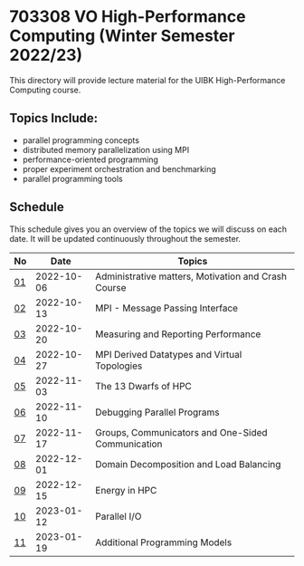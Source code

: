# 703308 VO High-Performance Computing (Winter Semester 2022/23)

This directory will provide lecture material for the UIBK High-Performance Computing course.

## Topics Include:

 - parallel programming concepts
 - distributed memory parallelization using MPI
 - performance-oriented programming
 - proper experiment orchestration and benchmarking
 - parallel programming tools

## Schedule

This schedule gives you an overview of the topics we will discuss on each date.
It will be updated continuously throughout the semester.

| No                                       | Date       | Topics                                              |
| ---------------------------------------- | ---------- | --------------------------------------------------- |
| [01](01_motivation_and_crash_course.pdf) | 2022-10-06 | Administrative matters, Motivation and Crash Course |
| [02](02_mpi_basics.pdf)                  | 2022-10-13 | MPI - Message Passing Interface                     |
| [03](03_measurements.pdf)                | 2022-10-20 | Measuring and Reporting Performance                 |
| [04](04_mpi_advanced.pdf)                | 2022-10-27 | MPI Derived Datatypes and Virtual Topologies        |
| [05](05_dwarfs.pdf)                      | 2022-11-03 | The 13 Dwarfs of HPC                                |
| [06](06_debugging.pdf)                   | 2022-11-10 | Debugging Parallel Programs                         |
| [07](07_mpi_advanced_2.pdf)              | 2022-11-17 | Groups, Communicators and One-Sided Communication   |
| [08](08_domain_decomposition.pdf)        | 2022-12-01 | Domain Decomposition and Load Balancing             |
| [09](09_energy.pdf)                      | 2022-12-15 | Energy in HPC                                       |
| [10](10_parallel_io.pdf)                 | 2023-01-12 | Parallel I/O                                        |
| [11](11_programming_models.pdf)          | 2023-01-19 | Additional Programming Models                       |